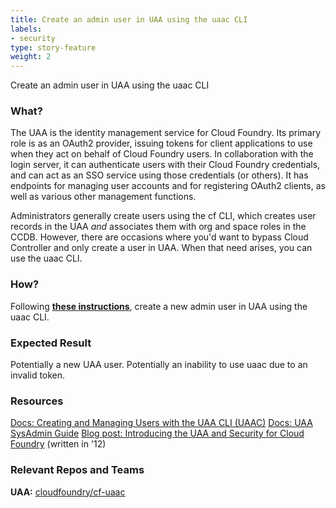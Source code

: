 ```yaml
---
title: Create an admin user in UAA using the uaac CLI
labels:
- security
type: story-feature
weight: 2
---
```


Create an admin user in UAA using the uaac CLI
### What?
The UAA is the identity management service for Cloud Foundry. Its primary role is as an OAuth2 provider, issuing tokens for client applications to use when they act on behalf of Cloud Foundry users. In collaboration with the login server, it can authenticate users with their Cloud Foundry credentials, and can act as an SSO service using those credentials (or others). It has endpoints for managing user accounts and for registering OAuth2 clients, as well as various other management functions.

Administrators generally create users using the cf CLI, which creates user records in the UAA _and_ associates them with org and space roles in the CCDB. However, there are occasions where you'd want to bypass Cloud Controller and only create a user in UAA. When that need arises, you can use the uaac CLI.

### How?
Following **[these instructions](https://docs.cloudfoundry.org/adminguide/uaa-user-management.html)**, create a new admin user in UAA using the uaac CLI.

### Expected Result
Potentially a new UAA user. Potentially an inability to use uaac due to an invalid token.

### Resources
[Docs: Creating and Managing Users with the UAA CLI (UAAC)](https://docs.cloudfoundry.org/adminguide/uaa-user-management.html)
[Docs: UAA SysAdmin Guide](https://github.com/cloudfoundry/uaa/blob/master/docs/Sysadmin-Guide.rst)
[Blog post: Introducing the UAA and Security for Cloud Foundry](https://blog.pivotal.io/pivotal-cloud-foundry/products/introducing-the-uaa-and-security-for-cloud-foundry) (written in '12)

### Relevant Repos and Teams
**UAA:** [cloudfoundry/cf-uaac](https://github.com/cloudfoundry/cf-uaac)